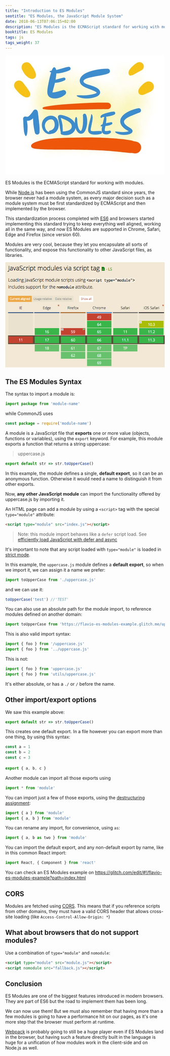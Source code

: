 ```yaml
---
title: "Introduction to ES Modules"
seotitle: "ES Modules, the JavaScript Module System"
date: 2018-06-13T07:06:15+02:00
description: "ES Modules is the ECMAScript standard for working with modules. While Node.js has been using the CommonJS standard since years, the browser never had a module system, as every major decision such as a module system must be first standardized by ECMAScript and then implemented"
booktitle: ES Modules
tags: js
tags_weight: 37
---
```


![ES Modules](banner.jpg)

ES Modules is the ECMAScript standard for working with modules.

While [Node.js](/node/) has been using the CommonJS standard since years, the browser never had a module system, as every major decision such as a module system must be first standardized by ECMAScript and then implemented by the browser.

This standardization process completed with [ES6](/es6/) and browsers started implementing this standard trying to keep everything well aligned, working all in the same way, and now ES Modules are supported in Chrome, Safari, Edge and Firefox (since version 60).

Modules are very cool, because they let you encapsulate all sorts of functionality, and expose this functionality to other JavaScript files, as libraries.

![ES Modules Support](browser-support.png)

## The ES Modules Syntax

The syntax to import a module is:

```js
import package from 'module-name'
```

while CommonJS uses

```js
const package = require('module-name')
```

A module is a JavaScript file that **exports** one or more value (objects, functions or variables), using the `export` keyword. For example, this module exports a function that returns a string uppercase:

> uppercase.js

```js
export default str => str.toUpperCase()
```

In this example, the module defines a single, **default export**, so it can be an anonymous function. Otherwise it would need a name to distinguish it from other exports.

Now, **any other JavaScript module** can import the functionality offered by uppercase.js by importing it.

An HTML page can add a module by using a `<script>` tag with the special `type="module"` attribute:

```html
<script type="module" src="index.js"></script>
```

> Note: this module import behaves like a `defer` script load. See [efficiently load JavaScript with defer and async](/javascript-async-defer/)

It's important to note that any script loaded with `type="module"` is loaded in [strict mode](/javascript-strict-mode/).

In this example, the `uppercase.js` module defines a **default export**, so when we import it, we can assign it a name we prefer:

```js
import toUpperCase from './uppercase.js'
```

and we can use it:

```js
toUpperCase('test') //'TEST'
```

You can also use an absolute path for the module import, to reference modules defined on another domain:

```js
import toUpperCase from 'https://flavio-es-modules-example.glitch.me/uppercase.js'
```

This is also valid import syntax:

```js
import { foo } from '/uppercase.js'
import { foo } from '../uppercase.js'
```

This is not:

```js
import { foo } from 'uppercase.js'
import { foo } from 'utils/uppercase.js'
```

It's either absolute, or has a `./` or `/` before the name.

## Other import/export options

We saw this example above:

```js
export default str => str.toUpperCase()
```

This creates one default export. In a file however you can export more than one thing, by using this syntax:

```js
const a = 1
const b = 2
const c = 3

export { a, b, c }
```

Another module can import all those exports using

```js
import * from 'module'
```

You can import just a few of those exports, using the [destructuring assignment](/es6/#destructuring-assignments):

```js
import { a } from 'module'
import { a, b } from 'module'
```

You can rename any import, for convenience, using `as`:

```js
import { a, b as two } from 'module'
```

You can import the default export, and any non-default export by name, like in this common React import:

```js
import React, { Component } from 'react'
```

You can check an ES Modules example on <https://glitch.com/edit/#!/flavio-es-modules-example?path=index.html>

## CORS

Modules are fetched using [CORS](/cors/). This means that if you reference scripts from other domains, they must have a valid CORS header that allows cross-site loading (like `Access-Control-Allow-Origin: *`)

## What about browsers that do not support modules?

Use a combination of `type="module"` and `nomodule`:

```html
<script type="module" src="module.js"></script>
<script nomodule src="fallback.js"></script>
```

## Conclusion

ES Modules are one of the biggest features introduced in modern browsers. They are part of ES6 but the road to implement them has been long.

We can now use them! But we must also remember that having more than a few modules is going to have a performance hit on our pages, as it's one more step that the browser must perform at runtime.

[Webpack](/webpack/) is probably going to still be a huge player even if ES Modules land in the browser, but having such a feature directly built in the language is huge for a unification of how modules work in the client-side and on Node.js as well.
